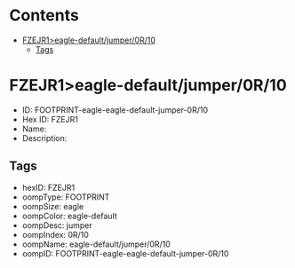 



Contents
========

* [FZEJR1>eagle-default/jumper/0R/10](#fzejr1eagle-defaultjumper0r10)
	* [Tags](#tags)

# FZEJR1>eagle-default/jumper/0R/10

- ID: FOOTPRINT-eagle-eagle-default-jumper-0R/10
- Hex ID: FZEJR1
- Name: 
- Description: 

## Tags

- hexID: FZEJR1
- oompType: FOOTPRINT
- oompSize: eagle
- oompColor: eagle-default
- oompDesc: jumper
- oompIndex: 0R/10
- oompName: eagle-default/jumper/0R/10
- oompID: FOOTPRINT-eagle-eagle-default-jumper-0R/10

